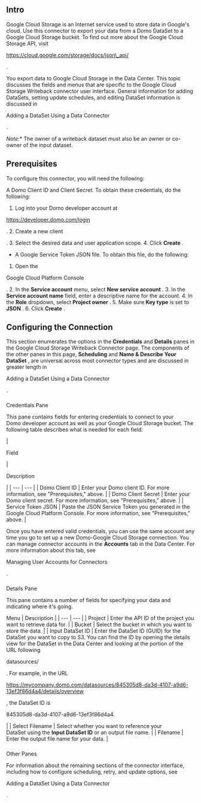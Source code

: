 

Intro
-------

Google Cloud Storage is an Internet service used to store data in Google's cloud. Use this connector to export your data from a Domo DataSet to a Google Cloud Storage bucket. To find out more about the Google Cloud Storage API, visit

https://cloud.google.com/storage/docs/json\_api/

.


 You export data to Google Cloud Storage in the Data Center. This topic discusses the fields and menus that are specific to the Google Cloud Storage Writeback connector user interface. General information for adding DataSets, setting update schedules, and editing DataSet information is discussed in


 Adding a DataSet Using a Data Connector


 .

*Note:**
 The owner of a writeback dataset must also be an owner or co-owner of the input dataset.

Prerequisites
---------------

To configure this connector, you will need the following:

 A Domo Client ID and Client Secret. To obtain these credentials, do the following:

1. Log into your Domo developer account at

 https://developer.domo.com/login

 .
	2. Create a new client

 .
	3. Select the desired data and user application scope.
	4. Click
	 **Create**
	 .
* A Google Service Token JSON file. To obtain this file, do the following:

1. Open the

 Google Cloud Platform Console

 .
	2. In the
	 ****Service account****
	 menu, select
	 ****New service account****
	 .
	3. In the
	 ****Service account name****
	 field, enter a descriptive name for the account.
	4. In the
	 ****Role****
	 dropdown, select
	 ****Project owner****
	 .
	5. Make sure
	 ****Key type****
	 is set to
	 ****JSON****
	 .
	6. Click
	 ****Create****
	 .

Configuring the Connection
----------------------------


 This section enumerates the options in the
 **Credentials**
 and
 **Details**
 panes in the Google Cloud Storage Writeback Connector page. The components of the other panes in this page,
 **Scheduling**
 and
 **Name & Describe Your DataSet**
 , are universal across most connector types and are discussed in greater length in

Adding a DataSet Using a Data Connector

.


###

Credentials Pane


 This pane contains fields for entering credentials to connect to your Domo developer account as well as your Google Cloud Storage bucket. The following table describes what is needed for each field:


|

Field

|

Description

|
| --- | --- |
|
 Domo Client ID
  |
 Enter your Domo client ID. For more information, see "Prerequisites," above.
  |
|
 Domo Client Secret
  |
 Enter your Domo client secret. For more information, see "Prerequisites," above.
  |
|
 Service Token JSON
  |
 Paste the JSON Service Token you generated in the Google Cloud Platform Console. For more information, see "Prerequisites," above.
  |


 Once you have entered valid credentials, you can use the same account any time you go to set up a new Domo-Google Cloud Storage connection. You can manage connector accounts in the
 **Accounts**
 tab in the Data Center. For more information about this tab, see

Managing User Accounts for Connectors

.


###
 Details Pane

This pane contains a number of fields for specifying your data and indicating where it's going.


 Menu
  |
 Description
  |
| --- | --- |
|
 Project
  |
 Enter the API ID of the project you want to retrieve data for.
  |
|
 Bucket
  |
 Select the bucket in which you want to store the data.
  |
|
 Input DataSet ID
  |
 Enter the DataSet ID (GUID) for the DataSet you want to copy to S3. You can find the ID by opening the details view for the DataSet in the Data Center and looking at the portion of the URL following

datasources/

. For example, in the URL

https://mycompany.domo.com/datasources/845305d8-da3d-4107-a9d6-13ef3f86d4a4/details/overview

, the DataSet ID is

845305d8-da3d-4107-a9d6-13ef3f86d4a4.

|
|
 Select Filename
  |
 Select whether you want to reference your DataSet using the
 **Input DataSet ID**
 or an output file name.
  |
|
 Filename
  |
 Enter the output file name for your data.
  |


###
 Other Panes

For information about the remaining sections of the connector interface, including how to configure scheduling, retry, and update options, see


 Adding a DataSet Using a Data Connector


 .

